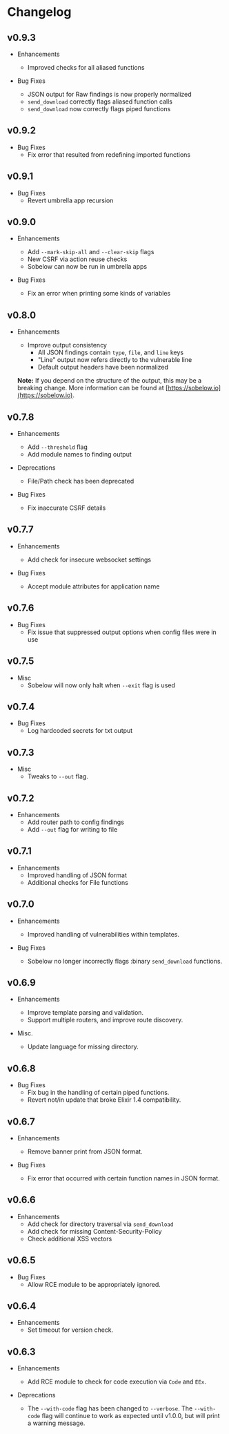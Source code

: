 # Changelog

## v0.9.3
  * Enhancements
    * Improved checks for all aliased functions
    
  * Bug Fixes
    * JSON output for Raw findings is now properly normalized
    * `send_download` correctly flags aliased function calls
    * `send_download` now correctly flags piped functions

## v0.9.2
  * Bug Fixes
    * Fix error that resulted from redefining imported functions

## v0.9.1
  * Bug Fixes
    * Revert umbrella app recursion

## v0.9.0
  * Enhancements
    * Add `--mark-skip-all` and `--clear-skip` flags
    * New CSRF via action reuse checks
    * Sobelow can now be run in umbrella apps
     
  * Bug Fixes
    * Fix an error when printing some kinds of variables

## v0.8.0
  * Enhancements
    * Improve output consistency
        * All JSON findings contain `type`, `file`, and `line` keys
        * "Line" output now refers directly to the vulnerable line
        * Default output headers have been normalized
    
    **Note:** If you depend on the structure of the output, this 
    may be a breaking change. More information can be found at 
    [https://sobelow.io](https://sobelow.io).

## v0.7.8
  * Enhancements
    * Add `--threshold` flag
    * Add module names to finding output
    
  * Deprecations
    * File/Path check has been deprecated  
   
  * Bug Fixes
    * Fix inaccurate CSRF details

## v0.7.7
  * Enhancements
    * Add check for insecure websocket settings
    
  * Bug Fixes
    * Accept module attributes for application name

## v0.7.6

  * Bug Fixes
    * Fix issue that suppressed output options when config files were in use

## v0.7.5

  * Misc
    * Sobelow will now only halt when `--exit` flag is used

## v0.7.4

  * Bug Fixes
    * Log hardcoded secrets for txt output

## v0.7.3

  * Misc
    * Tweaks to `--out` flag.

## v0.7.2

  * Enhancements
    * Add router path to config findings
    * Add `--out` flag for writing to file

## v0.7.1

  * Enhancements
    * Improved handling of JSON format
    * Additional checks for File functions

## v0.7.0

  * Enhancements
    * Improved handling of vulnerabilities within templates.

  * Bug Fixes
    * Sobelow no longer incorrectly flags :binary `send_download` functions.

## v0.6.9

  * Enhancements
    * Improve template parsing and validation.
    * Support multiple routers, and improve route discovery.

  * Misc.
    * Update language for missing directory.

## v0.6.8

  * Bug Fixes
    * Fix bug in the handling of certain piped functions.
    * Revert not/in update that broke Elixir 1.4 compatibility.

## v0.6.7

  * Enhancements
    * Remove banner print from JSON format.

  * Bug Fixes
    * Fix error that occurred with certain function names in JSON format.

## v0.6.6

  * Enhancements
    * Add check for directory traversal via `send_download`
    * Add check for missing Content-Security-Policy
    * Check additional XSS vectors

## v0.6.5

  * Bug Fixes
    * Allow RCE module to be appropriately ignored.
    
## v0.6.4

  * Enhancements
    * Set timeout for version check.

## v0.6.3

  * Enhancements
    * Add RCE module to check for code execution via `Code` and `EEx`.
    
  * Deprecations
    * The `--with-code` flag has been changed to `--verbose`. The `--with-code` 
    flag will continue to work as expected until v1.0.0, but will print a 
    warning message.
